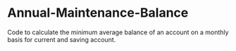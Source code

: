 # Annual-Maintenance-Balance
Code to calculate the minimum average balance of an account on a monthly basis for current and saving account.
